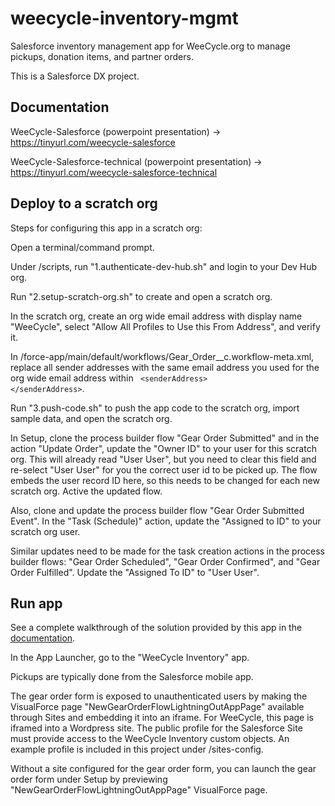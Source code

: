 # weecycle-inventory-mgmt

Salesforce inventory management app for WeeCycle.org to manage pickups, donation items, and partner orders.

This is a Salesforce DX project.

## Documentation

WeeCycle-Salesforce (powerpoint presentation) -> https://tinyurl.com/weecycle-salesforce

WeeCycle-Salesforce-technical (powerpoint presentation) -> https://tinyurl.com/weecycle-salesforce-technical


## Deploy to a scratch org

Steps for configuring this app in a scratch org:

Open a terminal/command prompt. 

Under /scripts, run "1.authenticate-dev-hub.sh" and login to your Dev Hub org.

Run "2.setup-scratch-org.sh" to create and open a scratch org.

In the scratch org, create an org wide email address with display name "WeeCycle", select "Allow All Profiles to Use this From Address", and verify it.

In /force-app/main/default/workflows/Gear_Order__c.workflow-meta.xml, replace all sender addresses with the same email address you used for the org wide email address within <code> &lt;senderAddress&gt; &lt;/senderAddress&gt;</code>.

Run "3.push-code.sh" to push the app code to the scratch org, import sample data, and open the scratch org. 

In Setup, clone the process builder flow "Gear Order Submitted" and in the action "Update Order", update the "Owner ID" to your user for this scratch org. This will already read "User User", but you need to clear this field and re-select "User User" for you the correct user id to be picked up. The flow embeds the user record ID here, so this needs to be changed for each new scratch org. Active the updated flow.

Also, clone and update the process builder flow "Gear Order Submitted Event". In the "Task (Schedule)" action, update the "Assigned to ID" to your scratch org user.

Similar updates need to be made for the task creation actions in the process builder flows: "Gear Order Scheduled", "Gear Order Confirmed", and "Gear Order Fulfilled". Update the "Assigned To ID" to "User User". 

## Run app

See a complete walkthrough of the solution provided by this app in the [documentation](#documentation).

In the App Launcher, go to the "WeeCycle Inventory" app.

Pickups are typically done from the Salesforce mobile app. 

The gear order form is exposed to unauthenticated users by making the VisualForce page "NewGearOrderFlowLightningOutAppPage" available through Sites and embedding it into an iframe. For WeeCycle, this page is iframed into a Wordpress site. The public profile for the Salesforce Site must provide access to the WeeCycle Inventory custom objects. An example profile is included in this project under /sites-config. 

Without a site configured for the gear order form, you can launch the gear order form under Setup by previewing "NewGearOrderFlowLightningOutAppPage" VisualForce page.
